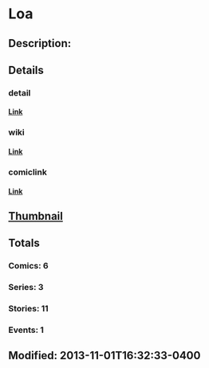 # Loa
## Description: 
## Details
### detail
#### [Link](http://marvel.com/characters/1263/loa?utm_campaign=apiRef&utm_source=225578a89fc76f3d20fbffda5d17a88d)
### wiki
#### [Link](http://marvel.com/universe/Loa?utm_campaign=apiRef&utm_source=225578a89fc76f3d20fbffda5d17a88d)
### comiclink
#### [Link](http://marvel.com/comics/characters/1011414/loa?utm_campaign=apiRef&utm_source=225578a89fc76f3d20fbffda5d17a88d)
## [Thumbnail](http://i.annihil.us/u/prod/marvel/i/mg/8/a0/52740fd40a2cc.jpg)
## Totals
### Comics: 6
### Series: 3
### Stories: 11
### Events: 1
## Modified: 2013-11-01T16:32:33-0400